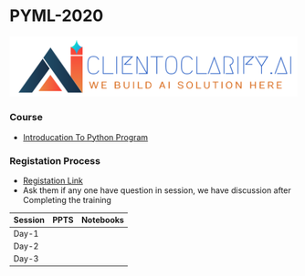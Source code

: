 # PYML-2020

![](https://github.com/reddyprasade/2020-PY-101/blob/master/Images/Logo.png)

### Course 
* [Introducation To Python Program ](https://github.com/reddyprasade/2020-PY-101/blob/master/PPT/Introduction%20to%20Python%20Programming.pdf)

### Registation Process 
* [Registation Link](https://forms.gle/2nQLzFFpuweDg6sh6)
* Ask them if any one have question in session, we have discussion after Completing the training

|Session|PPTS|Notebooks|
|-------|-----|-------|
|Day-1|[]()|
|Day-2|[]()|
|Day-3|[]()|
